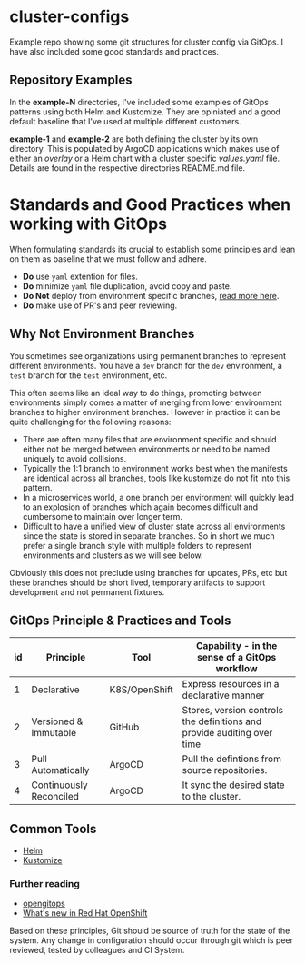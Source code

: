 # cluster-configs
Example repo showing some git structures for cluster config via GitOps. I have also included some good standards and practices.

## Repository Examples
In the **example-N** directories, I've included some examples of GitOps patterns using both Helm and Kustomize. They are opiniated and a good default baseline that I've used at multiple different customers. 

**example-1** and **example-2** are both defining the cluster by its own directory. This is populated by ArgoCD applications which makes use of either an *overlay* or a Helm chart with a cluster specific *values.yaml* file. Details are found in the respective directories README.md file.

# Standards and Good Practices when working with GitOps
When formulating standards its crucial to establish some principles and lean on them as baseline that we must follow and adhere.

- **Do** use `yaml` extention for files.
- **Do** minimize `yaml` file duplication, avoid copy and paste.
- **Do Not** deploy from environment specific branches, [read more here](#why-not-environment-branches).
- **Do** make use of PR's and peer reviewing.

## Why **Not Environment** Branches
You sometimes see organizations using permanent branches to represent different environments. You have a `dev` branch for the `dev` environment, a `test` branch for the `test` environment, etc.

This often seems like an ideal way to do things, promoting between environments simply comes a matter of merging from lower environment branches to higher environment branches. However in practice it can be quite challenging for the following reasons:

- There are often many files that are environment specific and should either not be merged between environments or need to be named uniquely to avoid collisions.
- Typically the 1:1 branch to environment works best when the manifests are identical across all branches, tools like kustomize do not fit into this pattern.
- In a microservices world, a one branch per environment will quickly lead to an explosion of branches which again becomes difficult and cumbersome to maintain over longer term.
- Difficult to have a unified view of cluster state across all environments since the state is stored in separate branches.
So in short we much prefer a single branch style with multiple folders to represent environments and clusters as we will see below.

Obviously this does not preclude using branches for updates, PRs, etc but these branches should be short lived, temporary artifacts to support development and not permanent fixtures.


## GitOps Principle & Practices and Tools

|id|  Principle      | Tool      | Capability - in the sense of a GitOps workflow                                                                                             |
|--|-----------------|-----------|--------------------------------------------------------------------------------------------------------------------------------------------|
|1 |  Declarative    | K8S/OpenShift | Express resources in a declarative manner                                                                                  |
|2|  Versioned & Immutable    | GitHub    | Stores, version controls the definitions and provide auditing over time            |
|3|  Pull Automatically    | ArgoCD    | Pull the defintions from source repositories. |
|4|  Continuously Reconciled   | ArgoCD    | It sync the desired state to the cluster.|

## Common Tools

* [Helm](https://helm.sh/)
* [Kustomize](https://kustomize.io/)

### Further reading

* [opengitops](https://opengitops.dev/)
* [What's new in Red Hat OpenShift](https://www.redhat.com/en/whats-new-red-hat-openshift)

Based on these principles, Git should be source of truth for the state of the system. Any change in configuration should occur through git which is peer reviewed, tested by colleagues and CI System.